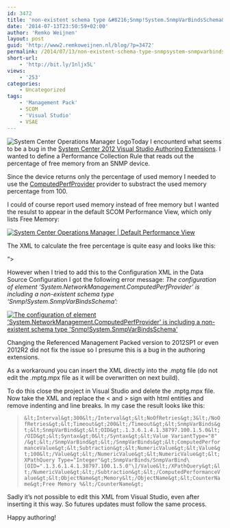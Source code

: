 ```yaml
---
id: 3472
title: 'non-existent schema type &#8216;Snmp!System.SnmpVarBindsSchema&#8217; error in SCOM'
date: '2014-07-13T23:50:59+02:00'
author: 'Remko Weijnen'
layout: post
guid: 'http://www2.remkoweijnen.nl/blog/?p=3472'
permalink: /2014/07/13/non-existent-schema-type-snmpsystem-snmpvarbindsschema-error-scom/
short-url:
    - 'http://bit.ly/1nljx5L'
views:
    - '253'
categories:
    - Uncategorized
tags:
    - 'Management Pack'
    - SCOM
    - 'Visual Studio'
    - VSAE
---
```


![System Center Operations Manager Logo](http:///192.168.40.25:8081/wp-content/uploads/2014/07/image_thumb.png?zoom=1.5&resize=89%2C95 "SCOM Logo")Today I encounterd what seems to be a bug in the [System Center 2012 Visual Studio Authoring Extensions](http://www.microsoft.com/en-us/download/details.aspx?id=30169). I wanted to define a Performance Collection Rule that reads out the percentage of free memory from an SNMP device.

Since the device returns only the percentage of used memory I needed to use the [ComputedPerfProvider](http://msdn.microsoft.com/en-us/library/jj130485.aspx) provider to substract the used memory percentage from 100.

I could of course report used memory instead of free memory but I wanted the resulst to appear in the default SCOM Performance View, which only lists Free Memory:

[![System Center Operations Manager | Default Performance View](http://192.168.40.25:8081/wp-content/uploads/2014/07/image_thumb1.png "SCOM Performance View")](http://192.168.40.25:8081/wp-content/uploads/2014/07/image1.png)

The XML to calculate the free percentage is quite easy and looks like this:

 “&gt;

However when I tried to add this to the Configuration XML in the Data Source Configuration I got the following error message: *The configuration of element ‘System.NetworkManagement.ComputedPerfProvider’ is including a non-existent schema type ‘Snmp!System.SnmpVarBindsSchema’:*

[![The configuration of element 'System.NetworkManagement.ComputedPerfProvider' is including a non-existent schema type 'Snmp!System.SnmpVarBindsSchema'](http://192.168.40.25:8081/wp-content/uploads/2014/07/SNAGHTML13b7aae6_thumb.png "Microsoft Visual Studio")](http://192.168.40.25:8081/wp-content/uploads/2014/07/SNAGHTML13b7aae6.png)

Changing the Referenced Management Packed version to 2012SP1 or even 2012R2 did not fix the issue so I presume this is a bug in the authoring extensions.

As a workaround you can insert the XML directly into the .mptg file (do not edit the .mptg.mpx file as it will be overwritten on next build).

To do this close the project in Visual Studio and delete the .mptg.mpx file. Now take the XML and replace the &lt; and &gt; sign with html entities and remove indenting and line breaks. In my case the result looks like this:

> `&lt;Interval&gt;300&lt;/Interval&gt;&lt;NoOfRetries&gt;3&lt;/NoOfRetries&gt;&lt;Timeout&gt;200&lt;/Timeout&gt;&lt;SnmpVarBinds&gt;&lt;SnmpVarBind&gt;&lt;OID&gt;.1.3.6.1.4.1.38797.100.1.5.0&lt;/OID&gt;&lt;Syntax&gt;0&lt;/Syntax&gt;&lt;Value VariantType="8" /&gt;&lt;/SnmpVarBind&gt;&lt;/SnmpVarBinds&gt;&lt;ComputedPerformanceValue&gt;&lt;Subtraction&gt;&lt;NumericValue&gt;&lt;Value&gt;100&lt;/Value&gt;&lt;/NumericValue&gt;&lt;NumericValue&gt;&lt;XPathQuery Type="Integer"&gt;SnmpVarBinds/SnmpVarBind\[OID=".1.3.6.1.4.1.38797.100.1.5.0"\]/Value&lt;/XPathQuery&gt;&lt;/NumericValue&gt;&lt;/Subtraction&gt;&lt;/ComputedPerformanceValue&gt;&lt;ObjectName&gt;Memory&lt;/ObjectName&gt;&lt;CounterName&gt;Free Memory %&lt;/CounterName&gt;`

Sadly it’s not possible to edit this XML from Visual Studio, even after inserting it this way. So futures updates must follow the same process.

Happy authoring!